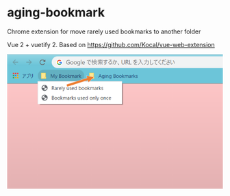 # aging-bookmark
Chrome extension for move rarely used bookmarks to another folder

Vue 2 + vuetify 2.
Based on https://github.com/Kocal/vue-web-extension

![画面](https://github.com/mfukushim/aging-bookmark/blob/master/sample.png )
